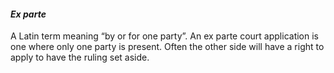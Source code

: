 ####  _Ex parte_

A Latin term meaning “by or for one party”. An ex parte court application is
one where only one party is present. Often the other side will have a right to
apply to have the ruling set aside.
